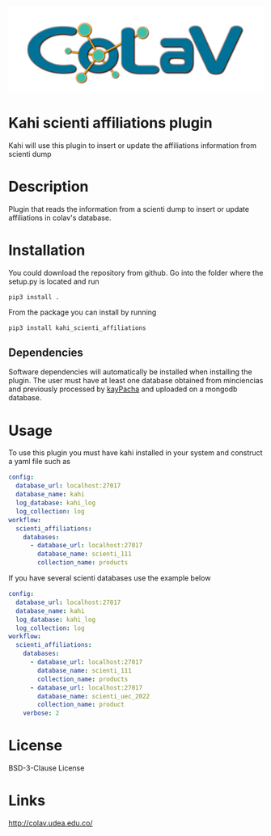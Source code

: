 <center><img src="https://raw.githubusercontent.com/colav/colav.github.io/master/img/Logo.png"/></center>

# Kahi scienti affiliations plugin 
Kahi will use this plugin to insert or update the affiliations information from scienti dump

# Description
Plugin that reads the information from a scienti dump to insert or update affiliations in colav's database.

# Installation
You could download the repository from github. Go into the folder where the setup.py is located and run
```shell
pip3 install .
```
From the package you can install by running
```shell
pip3 install kahi_scienti_affiliations
```

## Dependencies
Software dependencies will automatically be installed when installing the plugin.
The user must have at least one database obtained from minciencias and previously processed by [kayPacha](https://github.com/colav/KayPacha "KayPacha") and uploaded on a mongodb database.

# Usage
To use this plugin you must have kahi installed in your system and construct a yaml file such as
```yaml
config:
  database_url: localhost:27017
  database_name: kahi
  log_database: kahi_log
  log_collection: log
workflow:
  scienti_affiliations:
    databases:
      - database_url: localhost:27017
        database_name: scienti_111
        collection_name: products
```

If you have several scienti databases use the example below
```yaml
config:
  database_url: localhost:27017
  database_name: kahi
  log_database: kahi_log
  log_collection: log
workflow:
  scienti_affiliations:
    databases:
      - database_url: localhost:27017
        database_name: scienti_111
        collection_name: products
      - database_url: localhost:27017
        database_name: scienti_uec_2022
        collection_name: product
    verbose: 2
```

# License
BSD-3-Clause License 

# Links
http://colav.udea.edu.co/



